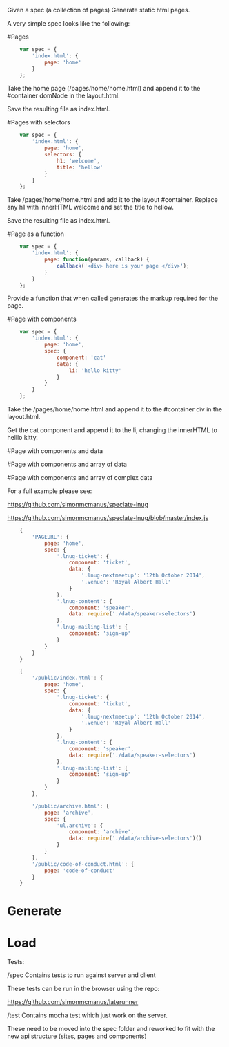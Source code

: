 Given a spec (a collection of pages) Generate static html pages.




A very simple spec looks like the following:

#Pages

```js
    var spec = {
        'index.html': {
            page: 'home'
        }
    };
```

Take the home page (/pages/home/home.html) and append it to the #container domNode in the layout.html.

Save the resulting file as index.html.


#Pages with selectors


```js
    var spec = {
        'index.html': {
            page: 'home',
            selectors: {
                h1: 'welcome',
                title: 'hellow'
            }
        }
    };
```

Take /pages/home/home.html and add it to the layout #container.
Replace any h1 with innerHTML welcome and set the title to hellow.

Save the resulting file as index.html.



#Page as a function

```js
    var spec = {
        'index.html': {
            page: function(params, callback) {
                callback('<div> here is your page </div>');
            }
        }
    };
```

Provide a function that when called generates the markup required for the page.


#Page with components


```js
    var spec = {
        'index.html': {
            page: 'home',
            spec: {
                component: 'cat'
                data: {
                    li: 'hello kitty'
                }
            }
        }
    };
```

Take the /pages/home/home.html and append it to the #container div in the layout.html.

Get the cat component and append it to the li, changing the innerHTML to helllo kitty.

#Page with components and data



#Page with components and array of data


#Page with components and array of complex data



For a full example please see:

https://github.com/simonmcmanus/speclate-lnug

https://github.com/simonmcmanus/speclate-lnug/blob/master/index.js


```js
    {
        'PAGEURL': {
            page: 'home',
            spec: {
                '.lnug-ticket': {
                    component: 'ticket',
                    data: {
                        '.lnug-nextmeetup': '12th October 2014',
                        '.venue': 'Royal Albert Hall'
                    }
                },
                '.lnug-content': {
                    component: 'speaker',
                    data: require('./data/speaker-selectors')
                },
                '.lnug-mailing-list': {
                    component: 'sign-up'
                }
            }
        }
    }
```

```js
    {
        '/public/index.html': {
            page: 'home',
            spec: {
                '.lnug-ticket': {
                    component: 'ticket',
                    data: {
                        '.lnug-nextmeetup': '12th October 2014',
                        '.venue': 'Royal Albert Hall'
                    }
                },
                '.lnug-content': {
                    component: 'speaker',
                    data: require('./data/speaker-selectors')
                },
                '.lnug-mailing-list': {
                    component: 'sign-up'
                }
            }
        },

        '/public/archive.html': {
            page: 'archive',
            spec: {
                'ul.archive': {
                    component: 'archive',
                    data: require('./data/archive-selectors')()
                }
            }
        },
        '/public/code-of-conduct.html': {
            page: 'code-of-conduct'
        }
    }
```


# Generate

# Load

Tests:


/spec
Contains tests to run against server and client

These tests can be run in the browser using the repo:

https://github.com/simonmcmanus/laterunner




/test
Contains mocha test which just work on the server.

These need to be moved into the spec folder and reworked to fit with the new api structure (sites, pages and components)